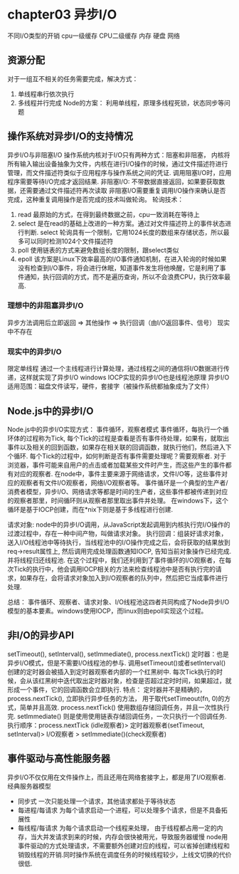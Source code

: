 # chapter03 异步I/O

不同I/O类型的开销
cpu一级缓存
CPU二级缓存
内存
硬盘
网络

## 资源分配
对于一组互不相关的任务需要完成，解决方式：
1. 单线程串行依次执行
2. 多线程并行完成
Node的方案： 利用单线程，原理多线程死锁，状态同步等问题

## 操作系统对异步I/O的支持情况
异步I/O与非阻塞I/O
操作系统内核对于I/O只有两种方式：阻塞和非阻塞，
  内核将所有输入输出设备抽象为文件，内核在进行I/O操作的时候，通过文件描述符进行管理，而文件描述符类似于应用程序与操作系统之间的凭证.
  调用阻塞I/O时，应用程序需要等待I/O完成才返回结果.
  非阻塞I/O: 不带数据直接返回，如果要获取数据，还需要通过文件描述符再次读取
非阻塞I/O需要重复调用I/O操作来确认是否完成，这种重复调用操作是否完成的技术叫做轮询。
轮询技术：
1. read 最原始的方式，在得到最终数据之前，cpu一致消耗在等待上
2. select 是在read的基础上改进的一种方案。通过对文件描述符上的事件状态进行判断. select 轮询具有一个限制，它用1024长度的数组来存储状态，所以最多可以同时检测1024个文件描述符
3. poll 使用链表的方式来避免数组长度的限制，跟select类似
4. epoll 该方案是Linux下效率最高的I/O事件通知机制，在进入轮询的时候如果没有检查到I/O事件，将会进行休眠，知道事件发生将他唤醒，它是利用了事件通知，执行回调的方式，而不是遍历查询，所以不会浪费CPU，执行效率最高.

### 理想中的非阻塞异步I/O
异步方法调用后立即返回 => 其他操作 => 执行回调（由I/O返回事件、信号）
现实中不存在

### 现实中的异步I/O
限定单线程
通过一个主线程进行计算处理，通过线程之间的通信将I/O数据进行传递，这样就实现了异步I/O
windows IOCP实现的异步I/O也是线程池原理
异步I/O适用范围：磁盘文件读写，硬件，套接字（被操作系统都抽象成为了文件）

## Node.js中的异步I/O
Node.js中的异步I/O实现方式：
事件循环，观察者模式
事件循环，每执行一个循环体的过程称为Tick, 每个Tick的过程是查看是否有事件待处理，如果有，就取出事件以及相关的回到函数，如果存在相关联的回调函数，就执行他们，然后进入下个循环.
每个Tick的过程中，如何判断是否有事件需要处理呢？需要观察者.
对于浏览器，事件可能来自用户的点击或者加载某些文件时产生，而这些产生的事件都有对应的观察者.
在node中，事件主要来源于网络请求，文件I/O等，这些事件对应的观察者有文件I/O观察者，网络I/O观察者等。
事件循环是一个典型的生产者/消费者模型，异步I/O、网络请求等都是时间的生产者，这些事件都被传递到对应的观察者那里，时间循环则从观察者那里取出事件并处理。
在windows下，这个循环是基于IOCP创建，而在*nix下则是基于多线程进行创建.

请求对象: node中的异步I/O调用，从JavaScript发起调用到内核执行完I/O操作的过渡过程中，存在一种中间产物，叫做请求对象。
执行回调：组装好请求对象，送入I/O线程池中等待执行，当线程池中的I/O操作完成之后，会将获取的结果放到req->result属性上, 然后调用完成处理函数通知IOCP, 告知当前对象操作已经完成.并将线程归还线程池.   在这个过程中，我们还利用到了事件循环的I/O观察者，在每次Tick的执行中，他会调用IOCP相关的方法来检查线程池中是否有执行完的请求，如果存在，会将请求对象加入到I/O观察者的队列中，然后把它当成事件进行处理.

总结： 事件循环、观察者、请求对象、I/O线程池这四者共同构成了Node异步I/O模型的基本要素。windows使用IOCP，而linux则由epoll实现这个过程。

## 非I/O的异步API
setTimeout(), setInterval(), setImmediate(), process.nextTick()
定时器：也是异步I/O模式，但是不需要I/O线程池的参与.
调用setTimeout()或者setInterval()创建的定时器会被插入到定时器观察者内部的一个红黑树中.
每次Tick执行的时候，会从该红黑树中迭代取出定时器对象，检查是否超过定时时间，如果超过，就形成一个事件，它的回调函数会立即执行.
特点： 定时器并不是精确的，
process.nextTick(), 立即执行异步任务的方法， 用于取代setTimeout(fn, 0)的方式，简单并且高效.
process.nextTick() 使用数组存储回调任务，并且一次性执行完.
setImmediate() 则是使用使用链表存储回调任务，一次只执行一个回调任务.
执行顺序：process.nextTick (idle观察者)> 定时器观察者(setTimeout, setInterval)> I/O观察者 > setImmediate()(check观察者)
 
## 事件驱动与高性能服务器
异步I/O不仅仅用在文件操作上，而且还用在网络套接字上，都是用了I/O观察者.
经典服务器模型
- 同步式 一次只能处理一个请求，其他请求都处于等待状态
- 每进程/每请求 为每个请求启动一个进程，可以处理多个请求，但是不具备拓展性
- 每线程/每请求 为每个请求启动一个线程来处理， 由于线程都占用一定的内存，当大并发请求到来的时候，内存会很快被用光，导致服务器缓慢
node用事件驱动的方式处理请求，不需要额外创建对应的线程，可以省掉创建线程和销毁线程的开销.同时操作系统在调度任务的时候线程较少，上线文切换的代价很低.
